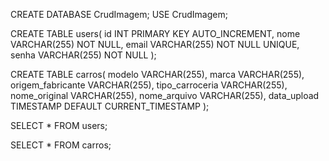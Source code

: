 CREATE DATABASE CrudImagem;
USE CrudImagem;
 
 
CREATE TABLE users(
id INT PRIMARY KEY AUTO_INCREMENT,
nome VARCHAR(255) NOT NULL,
email VARCHAR(255) NOT NULL UNIQUE,
senha VARCHAR(255) NOT NULL
);
 
CREATE TABLE carros(
modelo VARCHAR(255),
marca VARCHAR(255),
origem_fabricante VARCHAR(255),
tipo_carroceria VARCHAR(255),
nome_original VARCHAR(255),
nome_arquivo VARCHAR(255),
data_upload TIMESTAMP DEFAULT CURRENT_TIMESTAMP 
);


SELECT * FROM users;

SELECT * FROM carros;
